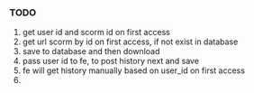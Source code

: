 ### TODO

1. get user id and scorm id on first access
2. get url scorm by id on first access, if not exist in database
3. save to database and then download
3. pass user id to fe, to post history next and save
4. fe will get history manually based on user_id on first access
6. 
